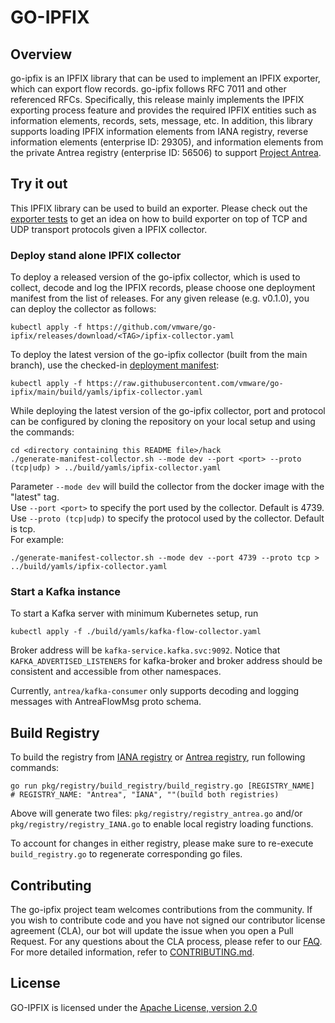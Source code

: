# GO-IPFIX

## Overview
go-ipfix is an IPFIX library that can be used to implement an IPFIX exporter, which can export flow records. go-ipfix follows RFC 7011 and other referenced RFCs. Specifically, this release mainly implements the IPFIX exporting process feature and provides the required IPFIX entities such as information elements, records, sets, message, etc. In addition, this library supports loading IPFIX information elements from IANA registry, reverse information elements (enterprise ID: 29305), and information elements from the private Antrea registry (enterprise ID: 56506) to support [Project Antrea](https://antrea.io/).

## Try it out
This IPFIX library can be used to build an exporter. Please check out the [exporter tests](https://github.com/vmware/go-ipfix/blob/main/pkg/exporter/process_test.go) to get an idea on how to build exporter on top of TCP and UDP transport protocols given a IPFIX collector.

### Deploy stand alone IPFIX collector
To deploy a released version of the go-ipfix collector, which is used to collect, decode and log the IPFIX records, please choose one deployment manifest from the list of releases. For any given release <TAG> (e.g. v0.1.0), you can deploy the collector as follows:

```shell
kubectl apply -f https://github.com/vmware/go-ipfix/releases/download/<TAG>/ipfix-collector.yaml
```

To deploy the latest version of the go-ipfix collector (built from the main branch), use the checked-in [deployment manifest](https://github.com/vmware/go-ipfix/blob/main/build/yamls/ipfix-collector.yaml):

```shell
kubectl apply -f https://raw.githubusercontent.com/vmware/go-ipfix/main/build/yamls/ipfix-collector.yaml
```

While deploying the latest version of the go-ipfix collector, port and protocol can be configured by cloning the repository on your local setup and using the commands:

```shell
cd <directory containing this README file>/hack
./generate-manifest-collector.sh --mode dev --port <port> --proto (tcp|udp) > ../build/yamls/ipfix-collector.yaml
```

Parameter ```--mode dev``` will build the collector from the docker image with the "latest" tag.  
Use ```--port <port>``` to specify the port used by the collector. Default is 4739.  
Use  ```--proto (tcp|udp)``` to specify the protocol used by the collector. Default is tcp.  
For example:

```shell
./generate-manifest-collector.sh --mode dev --port 4739 --proto tcp > ../build/yamls/ipfix-collector.yaml
```

### Start a Kafka instance
To start a Kafka server with minimum Kubernetes setup, run
```shell
kubectl apply -f ./build/yamls/kafka-flow-collector.yaml
``` 
Broker address will be `kafka-service.kafka.svc:9092`.
Notice that `KAFKA_ADVERTISED_LISTENERS` for kafka-broker and broker address should be consistent and accessible
from other namespaces.

Currently, `antrea/kafka-consumer` only supports decoding and logging messages with AntreaFlowMsg proto schema.

## Build Registry
To build the registry from [IANA registry](https://www.iana.org/assignments/ipfix/ipfix.xhtml) or [Antrea registry](pkg/registry/registry_antrea.csv), run following commands:

```shell
go run pkg/registry/build_registry/build_registry.go [REGISTRY_NAME]
# REGISTRY_NAME: "Antrea", "IANA", ""(build both registries)
```

Above will generate two files: `pkg/registry/registry_antrea.go` and/or `pkg/registry/registry_IANA.go` to enable local registry loading functions.

To account for changes in either registry, please make sure to re-execute  `build_registry.go` to regenerate corresponding go files.
## Contributing

The go-ipfix project team welcomes contributions from the community. If you wish to contribute code and you have not signed our contributor license agreement (CLA), our bot will update the issue when you open a Pull Request. For any questions about the CLA process, please refer to our [FAQ](https://cla.vmware.com/faq). For more detailed information, refer to [CONTRIBUTING.md](CONTRIBUTING.md).

## License
GO-IPFIX is licensed under the [Apache License, version 2.0](https://github.com/vmware/go-ipfix/blob/main/LICENSE)
